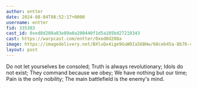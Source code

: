 ```yaml
---
author: entter
date: 2024-08-04T08:52:17+0000
username: entter
fid: 335383
cast_id: 0xed8d208a83e89a0a200440f1d5a105bd27210343
cast: https://warpcast.com/entter/0xed8d208a
image: https://imagedelivery.net/BXluQx4ige9GuW0Ia56BHw/68ceb45a-8b76-4754-b835-62ae7d24a400/original
layout: post
---
```

Do not let yourselves be consoled; Truth is always revolutionary; Idols do not exist; They command because we obey; We have nothing but our time; Pain is the only nobility; The main battlefield is the enemy's mind.  

<img src='https://imagedelivery.net/BXluQx4ige9GuW0Ia56BHw/68ceb45a-8b76-4754-b835-62ae7d24a400/original' alt='' referrerpolicy='no-referrer'/>